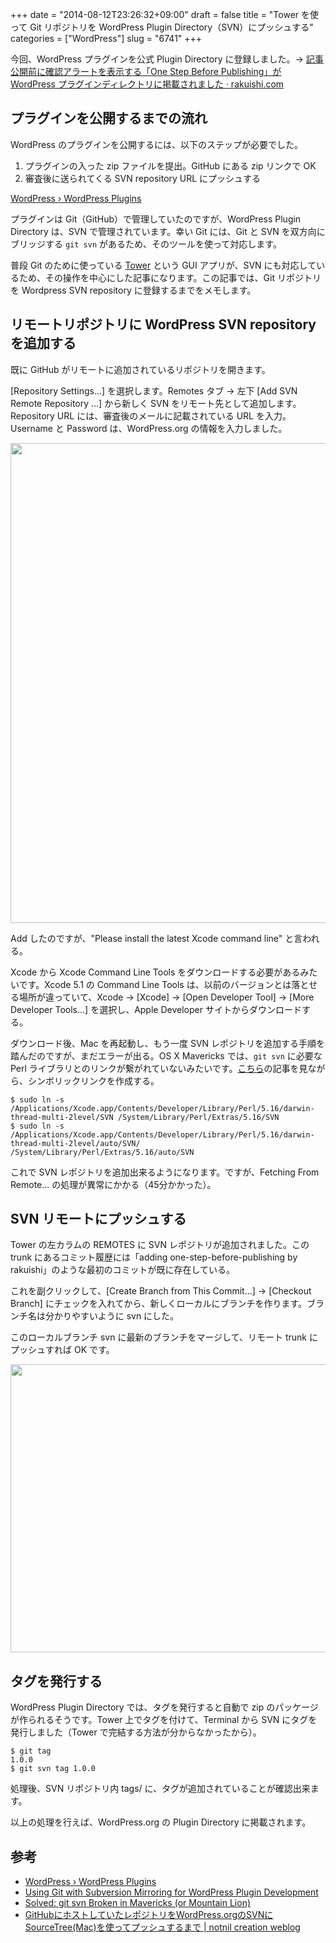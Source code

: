 +++
date = "2014-08-12T23:26:32+09:00"
draft = false
title = "Tower を使って Git リポジトリを WordPress Plugin Directory（SVN）にプッシュする"
categories = ["WordPress"]
slug = "6741"
+++

今回、WordPress プラグインを公式 Plugin Directory に登録しました。&rarr; <a href="http://rakuishi.com/archives/6736" target="_blank">記事公開前に確認アラートを表示する「One Step Before Publishing」が WordPress プラグインディレクトリに掲載されました · rakuishi.com</a>

<h2>プラグインを公開するまでの流れ</h2>

WordPress のプラグインを公開するには、以下のステップが必要でした。

<ol>
<li>プラグインの入った zip ファイルを提出。GitHub にある zip リンクで OK</li>
<li>審査後に送られてくる SVN repository URL にプッシュする</li>
</ol>

<a href="http://wordpress.org/plugins/about/" target="_blank">WordPress › WordPress Plugins</a>

プラグインは Git（GitHub）で管理していたのですが、WordPress Plugin Directory は、SVN で管理されています。幸い Git には、Git と SVN を双方向にブリッジする <code>git svn</code> があるため、そのツールを使って対応します。

普段 Git のために使っている <a href="http://www.git-tower.com/" target="_blank">Tower</a> という GUI アプリが、SVN にも対応しているため、その操作を中心にした記事になります。この記事では、Git リポジトリを Wordpress SVN repository に登録するまでをメモします。

<h2>リモートリポジトリに WordPress SVN repository を追加する</h2>

既に GitHub がリモートに追加されているリポジトリを開きます。

[Repository Settings...] を選択します。Remotes タブ → 左下 [Add SVN Remote Repository ...] から新しく SVN をリモート先として追加します。Repository URL には、審査後のメールに記載されている URL を入力。Username と Password は、WordPress.org の情報を入力しました。

<img class="align-center" src="/images/2014/08/6741_1.png" border="0" width="718" height="768" />

Add したのですが、"Please install the latest Xcode command line" と言われる。

Xcode から Xcode Command Line Tools をダウンロードする必要があるみたいです。Xcode 5.1 の Command Line Tools は、以前のバージョンとは落とせる場所が違っていて、Xcode → [Xcode] → [Open Developer Tool] → [More Developer Tools...] を選択し、Apple Developer サイトからダウンロードする。

ダウンロード後、Mac を再起動し、もう一度 SVN レポジトリを追加する手順を踏んだのですが、まだエラーが出る。OS X Mavericks では、<code>git svn</code> に必要な Perl ライブラリとのリンクが繋がれていないみたいです。<a href="http://blog.victorquinn.com/fix-git-svn-in-mountain-lion" target="_blank">こちら</a>の記事を見ながら、シンボリックリンクを作成する。

<pre><code>$ sudo ln -s  /Applications/Xcode.app/Contents/Developer/Library/Perl/5.16/darwin-thread-multi-2level/SVN /System/Library/Perl/Extras/5.16/SVN
$ sudo ln -s /Applications/Xcode.app/Contents/Developer/Library/Perl/5.16/darwin-thread-multi-2level/auto/SVN/ /System/Library/Perl/Extras/5.16/auto/SVN</code></pre>

これで SVN レポジトリを追加出来るようになります。ですが、Fetching From Remote... の処理が異常にかかる（45分かかった）。

<h2>SVN リモートにプッシュする</h2>

Tower の左カラムの REMOTES に SVN レポジトリが追加されました。この trunk にあるコミット履歴には「adding one-step-before-publishing by rakuishi」のような最初のコミットが既に存在している。

これを副クリックして、[Create Branch from This Commit...] → [Checkout Branch] にチェックを入れてから、新しくローカルにブランチを作ります。ブランチ名は分かりやすいように svn にした。

このローカルブランチ svn に最新のブランチをマージして、リモート trunk にプッシュすれば OK です。

<img class="align-center" src="/images/2014/08/6741_2.png" border="0" width="728" height="461" />

<h2>タグを発行する</h2>

WordPress Plugin Directory では、タグを発行すると自動で zip のパッケージが作られるそうです。Tower 上でタグを付けて、Terminal から SVN にタグを発行しました（Tower で完結する方法が分からなかったから）。

<pre><code>$ git tag
1.0.0
$ git svn tag 1.0.0
</code></pre>

処理後、SVN リポジトリ内 tags/ に、タグが追加されていることが確認出来ます。

以上の処理を行えば、WordPress.org の Plugin Directory に掲載されます。

<h2>参考</h2>

<ul>
<li><a href="http://wordpress.org/plugins/about/" target="_blank">WordPress › WordPress Plugins</a></li>
<li><a href="https://gist.github.com/kasparsd/3749872" target="_blank">Using Git with Subversion Mirroring for WordPress Plugin Development</a></li>
<li><a href="http://blog.victorquinn.com/fix-git-svn-in-mountain-lion" target="_blank">Solved: git svn Broken in Mavericks (or Mountain Lion)</a></li>
<li><a href="http://notnil-creative.com/blog/archives/2431" target="_blank">GitHubにホストしていたレポジトリをWordPress.orgのSVNにSourceTree(Mac)を使ってプッシュするまで | notnil creation weblog</a></li>
</ul>
